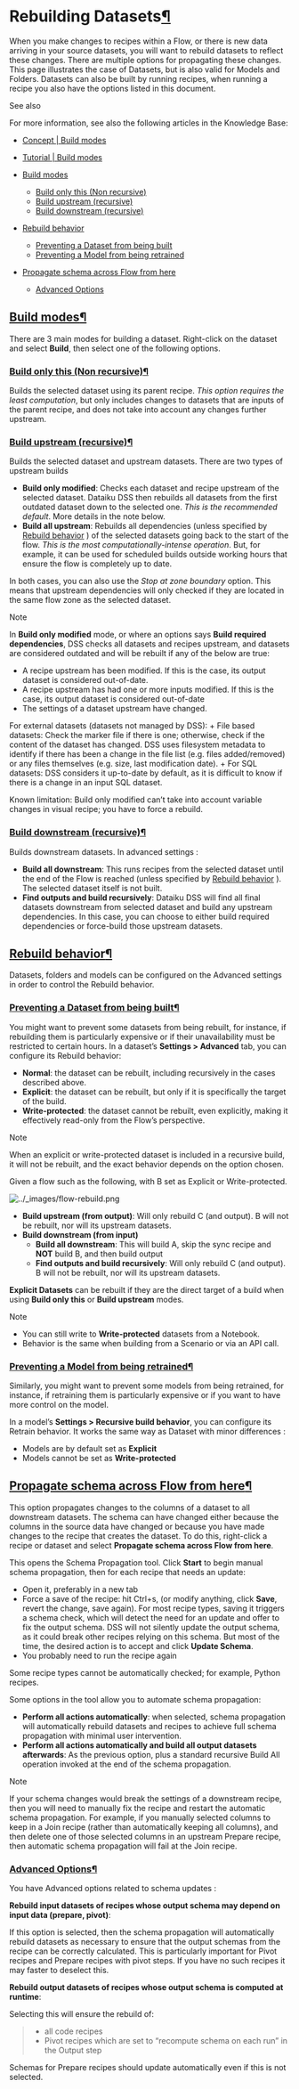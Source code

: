 Rebuilding Datasets[¶](#rebuilding-datasets "Permalink to this heading")
========================================================================


When you make changes to recipes within a Flow, or there is new data arriving in your source datasets, you will want to rebuild datasets to reflect these changes. There are multiple options for propagating these changes.
This page illustrates the case of Datasets, but is also valid for Models and Folders. Datasets can also be built by running recipes, when running a recipe you also have the options listed in this document.



See also


For more information, see also the following articles in the Knowledge Base:


* [Concept \| Build modes](https://knowledge.dataiku.com/latest/data-preparation/pipelines/concept-dataset-build-modes.html)
* [Tutorial \| Build modes](https://knowledge.dataiku.com/latest/data-preparation/pipelines/tutorial-build-modes.html)




* [Build modes](#build-modes)


	+ [Build only this (Non recursive)](#build-only-this-non-recursive)
	+ [Build upstream (recursive)](#build-upstream-recursive)
	+ [Build downstream (recursive)](#build-downstream-recursive)
* [Rebuild behavior](#rebuild-behavior)


	+ [Preventing a Dataset from being built](#preventing-a-dataset-from-being-built)
	+ [Preventing a Model from being retrained](#preventing-a-model-from-being-retrained)
* [Propagate schema across Flow from here](#propagate-schema-across-flow-from-here)


	+ [Advanced Options](#advanced-options)




[Build modes](#id1)[¶](#build-modes "Permalink to this heading")
----------------------------------------------------------------


There are 3 main modes for building a dataset. Right\-click on the dataset and select **Build**, then select one of the following options.



### [Build only this (Non recursive)](#id2)[¶](#build-only-this-non-recursive "Permalink to this heading")


Builds the selected dataset using its parent recipe. *This option requires the least computation*, but only includes changes to datasets that are inputs of the parent recipe, and does not take into account any changes further upstream.




### [Build upstream (recursive)](#id3)[¶](#build-upstream-recursive "Permalink to this heading")


Builds the selected dataset and upstream datasets. There are two types of upstream builds


* **Build only modified**: Checks each dataset and recipe upstream of the selected dataset. Dataiku DSS then rebuilds all datasets from the first outdated dataset down to the selected one. *This is the recommended default*. More details in the note below.
* **Build all upstream**: Rebuilds all dependencies (unless specified by [Rebuild behavior](#rebuild-behavior-ref) ) of the selected datasets going back to the start of the flow. *This is the most computationally\-intense operation*. But, for example, it can be used for scheduled builds outside working hours that ensure the flow is completely up to date.


In both cases, you can also use the *Stop at zone boundary* option. This means that upstream dependencies will only checked if they are located in the same flow zone as the selected dataset.



Note


In **Build only modified** mode, or where an options says **Build required dependencies**, DSS checks all datasets and recipes upstream, and datasets are considered outdated and will be rebuilt if any of the below are true:


* A recipe upstream has been modified. If this is the case, its output dataset is considered out\-of\-date.
* A recipe upstream has had one or more inputs modified. If this is the case, its output dataset is considered out\-of\-date
* The settings of a dataset upstream have changed.



For external datasets (datasets not managed by DSS):
	+ File based datasets: Check the marker file if there is one; otherwise, check if the content of the dataset has changed. DSS uses filesystem metadata to identify if there has been a change in the file list (e.g. files added/removed) or any files themselves (e.g. size, last modification date).
	+ For SQL datasets: DSS considers it up\-to\-date by default, as it is difficult to know if there is a change in an input SQL dataset.


Known limitation: Build only modified can’t take into account variable changes in visual recipe; you have to force a rebuild.





### [Build downstream (recursive)](#id4)[¶](#build-downstream-recursive "Permalink to this heading")


Builds downstream datasets. In advanced settings :


* **Build all downstream**: This runs recipes from the selected dataset until the end of the Flow is reached (unless specified by [Rebuild behavior](#rebuild-behavior-ref) ). The selected dataset itself is not built.
* **Find outputs and build recursively**: Dataiku DSS will find all final datasets downstream from selected dataset and build any upstream dependencies. In this case, you can choose to either build required dependencies or force\-build those upstream datasets.





[Rebuild behavior](#id5)[¶](#rebuild-behavior "Permalink to this heading")
--------------------------------------------------------------------------


Datasets, folders and models can be configured on the Advanced settings in order to control the Rebuild behavior.



### [Preventing a Dataset from being built](#id6)[¶](#preventing-a-dataset-from-being-built "Permalink to this heading")


You might want to prevent some datasets from being rebuilt, for instance, if rebuilding them is particularly expensive or if their unavailability must be restricted to certain hours. In a dataset’s **Settings \> Advanced**
tab, you can configure its Rebuild behavior:


* **Normal**: the dataset can be rebuilt, including recursively in the cases described above.
* **Explicit**: the dataset can be rebuilt, but only if it is specifically the target of the build.
* **Write\-protected**: the dataset cannot be rebuilt, even explicitly, making it effectively read\-only from the Flow’s perspective.



Note


When an explicit or write\-protected dataset is included in a recursive build, it will not be rebuilt, and the exact behavior depends on the option chosen.   

Given a flow such as the following, with B set as Explicit or Write\-protected.


![../_images/flow-rebuild.png](../_images/flow-rebuild.png)
* **Build upstream (from output)**: Will only rebuild C (and output). B will not be rebuilt, nor will its upstream datasets.
* **Build downstream (from input)**
	+ **Build all downstream**: This will build A, skip the sync recipe and **NOT** build B, and then build output
	+ **Find outputs and build recursively**: Will only rebuild C (and output). B will not be rebuilt, nor will its upstream datasets.



**Explicit Datasets** can be rebuilt if they are the direct target of a build when using **Build only this** or **Build upstream** modes.



Note


* You can still write to **Write\-protected** datasets from a Notebook.
* Behavior is the same when building from a Scenario or via an API call.





### [Preventing a Model from being retrained](#id7)[¶](#preventing-a-model-from-being-retrained "Permalink to this heading")


Similarly, you might want to prevent some models from being retrained, for instance, if retraining them is particularly expensive or if you want to have more control on the model.   

In a model’s **Settings \> Recursive build behavior**, you can configure its Retrain behavior. It works the same way as Dataset with minor differences :


* Models are by default set as **Explicit**
* Models cannot be set as **Write\-protected**





[Propagate schema across Flow from here](#id8)[¶](#propagate-schema-across-flow-from-here "Permalink to this heading")
----------------------------------------------------------------------------------------------------------------------


This option propagates changes to the columns of a dataset to all downstream datasets. The schema can have changed either because the columns in the source data have changed or because you have made changes to the recipe that creates the dataset. To do this, right\-click a recipe or dataset and select **Propagate schema across Flow from here**.


This opens the Schema Propagation tool. Click **Start** to begin manual schema propagation, then for each recipe that needs an update:


* Open it, preferably in a new tab
* Force a save of the recipe: hit Ctrl\+s, (or modify anything, click **Save**, revert the change, save again). For most recipe types, saving it triggers a schema check, which will detect the need for an update and offer to fix the output schema. DSS will not silently update the output schema, as it could break other recipes relying on this schema. But most of the time, the desired action is to accept and click **Update Schema**.
* You probably need to run the recipe again


Some recipe types cannot be automatically checked; for example, Python recipes.


Some options in the tool allow you to automate schema propagation:


* **Perform all actions automatically**: when selected, schema propagation will automatically rebuild datasets and recipes to achieve full schema propagation with minimal user intervention.
* **Perform all actions automatically and build all output datasets afterwards**: As the previous option, plus a standard recursive Build All operation invoked at the end of the schema propagation.



Note


If your schema changes would break the settings of a downstream recipe, then you will need to manually fix the recipe and restart the automatic schema propagation. For example, if you manually selected columns to keep in a Join recipe (rather than automatically keeping all columns), and then delete one of those selected columns in an upstream Prepare recipe, then automatic schema propagation will fail at the Join recipe.




### [Advanced Options](#id9)[¶](#advanced-options "Permalink to this heading")


You have Advanced options related to schema updates :


**Rebuild input datasets of recipes whose output schema may depend on input data (prepare, pivot)**:


If this option is selected, then the schema propagation will automatically rebuild datasets as necessary to ensure that the output schemas from the recipe can be correctly calculated. This is particularly important for Pivot recipes and Prepare recipes with pivot steps. If you have no such recipes it may faster to deselect this.


**Rebuild output datasets of recipes whose output schema is computed at runtime**:


Selecting this will ensure the rebuild of:



> * all code recipes
> * Pivot recipes which are set to “recompute schema on each run” in the Output step


Schemas for Prepare recipes should update automatically even if this is not selected.